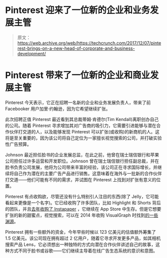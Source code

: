# Pinterest 迎来了一位新的企业和业务发展主管

> 原文：<https://web.archive.org/web/https://techcrunch.com/2017/12/07/pinterest-brings-on-a-new-head-of-corporate-and-business-development/>

# Pinterest 带来了一位新的企业和商业发展主管

Pinterest 今天表示，它正在招聘一名新的企业和业务发展负责人，带来了前 Facebooker 用户加里·约翰逊，因为它希望继续扩张。

此次招聘正值 Pinterest 最近看到其总裁蒂姆·肯德尔(Tim Kendall)离职创办自己的公司。随着 Pinterest 寻求增加其对广告商的吸引力，它需要引进能够与潜在合作伙伴打交道的人，以及能够发现 Pinterest 可以扩张(或收购)的新商机的人。这将是至关重要的，因为该公司将自己定位为一家擅长视觉搜索的公司，并打破实验性广告预算。

Johnson 最近担任脸书的企业发展总监，在此之前，他曾在瑞士瑞信银行和苹果公司担任过许多运营和开发职位。Johnson 曾在瑞士瑞信银行担任副总裁，并在脸书负责公司发展，他将为公司带来丰富的经验，该公司正在寻求国际增长，并继续将自己作为潜在的主要广告产品进行销售。这意味着在海外与一批新的合作伙伴打交道——他们可能有不同的需求，并试图在 Pinterest 上找到对扩张有意义的位置。

Pinterest 有点收购欲，尽管还没有什么特别引人注目的东西(除了 Jelly，它可能看起来更像是一个名字)。它已经收购了许多团队，比如 Highlight 和 Shorts 背后的团队，并且[去年收购了 Instapaper](https://web.archive.org/web/20230313104306/https://techcrunch.com/2016/08/23/pinterest-acquires-instapaper-which-will-live-on-as-a-separate-app/) ，它继续在 App Store 中生存。但是它想要扩张的新的甜蜜点，视觉搜索，可以在 2014 年收购 VisualGraph 时找到[的一些渊源](https://web.archive.org/web/20230313104306/https://techcrunch.com/2014/01/06/pinterest-visualgraph/)。

Pinterest 拥有一些额外的资金，今年早些时候以 123 亿美元的估值额外筹集了 1.5 亿美元。该公司现在拥有超过 2 亿用户，随着它寻求开发更多产品，如其相机搜索产品 Lens，它必须想出一种独特的方式向潜在合作伙伴讲述自己的故事，这种方式不同于脸书或谷歌——它们继续主导着在线广告生态系统的意识和意图。